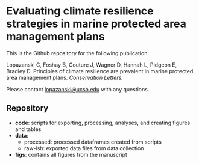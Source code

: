 # Evaluating climate resilience strategies in marine protected area management plans

This is the Github repository for the following publication:

Lopazanski C, Foshay B, Couture J, Wagner D, Hannah L, Pidgeon E, Bradley D. Principles of climate resilience are prevalent in marine protected area management plans. <i>Conservation Letters.</i>

Please contact lopazanski@ucsb.edu with any questions.

## Repository 

<ul>
<li><b>code</b>: scripts for exporting, processing, analyses, and creating figures and tables
<li><b>data</b>: 
   <ul>
    <li>processed: processed dataframes created from scripts
    <li>raw-ish: exported data files from data collection
  </ul>    
<li><b>figs</b>: contains all figures from the manuscript 
</ul>
